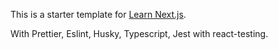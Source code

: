 This is a starter template for [Learn Next.js](https://nextjs.org/learn).

With Prettier, Eslint, Husky, Typescript, Jest with react-testing.

